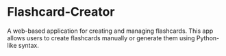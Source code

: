 # Flashcard-Creator
A web-based application for creating and managing flashcards. This app allows users to create flashcards manually or generate them using Python-like syntax.

